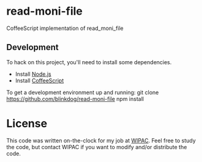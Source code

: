 # read-moni-file
CoffeeScript implementation of read_moni_file

## Development
To hack on this project, you'll need to install some dependencies.
* Install [Node.js](http://nodejs.org/download/)
* Install [CoffeeScript](http://coffeescript.org/)

To get a development environment up and running:
    git clone https://github.com/blinkdog/read-moni-file
    npm install

# License
This code was written on-the-clock for my job at [WIPAC](http://wipac.wisc.edu/).
Feel free to study the code, but contact WIPAC if you want to modify and/or distribute the code.
